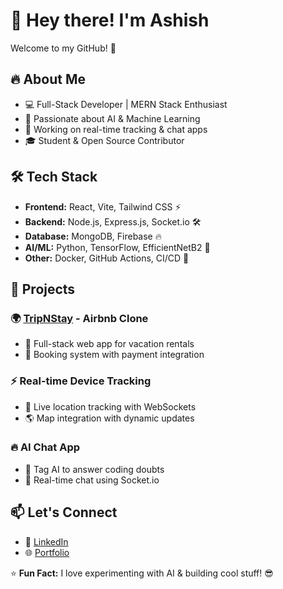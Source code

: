 # 👋 Hey there! I'm Ashish  
Welcome to my GitHub! 🚀  

## 🔥 About Me  
- 💻 Full-Stack Developer | MERN Stack Enthusiast  
- 🤖 Passionate about AI & Machine Learning  
- 📡 Working on real-time tracking & chat apps  
- 🎓 Student & Open Source Contributor  

## 🛠️ Tech Stack  
- **Frontend:** React, Vite, Tailwind CSS ⚡  
- **Backend:** Node.js, Express.js, Socket.io 🛠️  
- **Database:** MongoDB, Firebase 🔥  
- **AI/ML:** Python, TensorFlow, EfficientNetB2 🤖  
- **Other:** Docker, GitHub Actions, CI/CD 🚀  

## 🚀 Projects  
### 🌍 [TripNStay](https://github.com/ashishkum25/TripNStay) - Airbnb Clone  
- 🏡 Full-stack web app for vacation rentals  
- 🛒 Booking system with payment integration  

### ⚡ Real-time Device Tracking  
- 📍 Live location tracking with WebSockets  
- 🌎 Map integration with dynamic updates  

### 🔥 AI Chat App  
- 🤖 Tag AI to answer coding doubts  
- 💬 Real-time chat using Socket.io  

## 📫 Let's Connect  
- 💼 [LinkedIn](https://www.linkedin.com/in/your-profile)  
- 🌐 [Portfolio](https://www.linkedin.com/in/ashish-kumar-8b8779269/)  

⭐ **Fun Fact:** I love experimenting with AI & building cool stuff! 😎  
